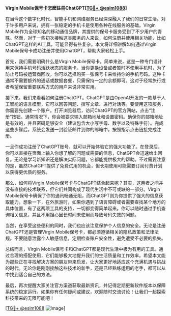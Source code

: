 **Virgin Mobile保号卡怎麽註冊ChatGPT[[TG💪+ @esim1088](https://t.me/s/esim1088)]**

在当今这个数字化时代，智能手机和网络服务已经深深融入了我们的日常生活。对于许多用户来说，拥有一张稳定的手机卡是使用各种在线服务的基础。Virgin Mobile作为全球知名的移动通信品牌，其提供的保号卡服务受到了不少用户的青睐。然而，对于一些初次接触这类服务的人来说，如何注册并使用相关功能，比如ChatGPT这样的AI工具，可能显得有些复杂。本文将详细讲解如何通过Virgin Mobile保号卡成功注册并使用ChatGPT，帮助大家轻松上手。

首先，我们需要明确什么是Virgin Mobile保号卡。简单来说，这是一种专门设计用来保持手机号码活跃状态的服务卡。当你更换设备或者暂时不使用手机时，为了防止号码被运营商回收，你可以选择购买一张保号卡来维持你的手机号码。这种卡通常不需要额外的通话或数据套餐，只需保持一定的余额即可。这对于经常旅行或者希望保留重要联系方式的用户来说非常实用。

接下来，我们来看看如何注册ChatGPT。ChatGPT是由OpenAI开发的一款基于人工智能的语言模型，它可以回答问题、撰写文章、进行对话等。要使用这项服务，你需要先创建一个账户。打开浏览器后，访问ChatGPT的官方网站，点击“注册”按钮。通常情况下，你会被要求输入邮箱地址和设置密码。确保你的邮箱地址是有效的，并且密码足够安全（建议包含大小写字母、数字以及特殊字符）。完成这些步骤后，系统会发送一封验证邮件到你的邮箱中，按照指示点击链接完成注册。

一旦你成功注册了ChatGPT账号，就可以开始体验它的强大功能了。在登录后，你可以直接在页面上输入你想了解的问题或需要的信息，ChatGPT会迅速给出回复。无论是学习新知识还是解决实际问题，它都能提供极大的帮助。不过需要注意的是，虽然ChatGPT提供了免费试用的机会，但长期使用可能需要订阅付费计划以获得更优质的服务。

那么，如何将Virgin Mobile保号卡与ChatGPT结合起来呢？其实，这两者之间并没有直接的技术联系，但它们共同构成了现代生活中不可或缺的一部分。Virgin Mobile保号卡确保了你的通讯畅通无阻，而ChatGPT则为你提供了强大的信息获取能力。想象一下，在外旅游时，如果你遇到了语言障碍或者需要查找某个地方的具体位置，有了这两项工具的支持，一切都变得简单起来。你可以随时通过手机查询相关信息，并且不用担心因长时间未使用而导致号码失效的问题。

当然，在享受这些便利的同时，我们也应该注意保护个人信息的安全。无论是注册ChatGPT还是管理Virgin Mobile保号卡，都必须遵循相关的隐私政策和法律法规。不要随意泄露个人敏感信息，定期检查账户安全性，避免遭受不必要的损失。

总结而言，Virgin Mobile保号卡和ChatGPT都是现代生活中极为有用的工具。通过合理的搭配使用，它们能够极大地提升我们的生活质量和工作效率。希望本文能为那些正在寻找解决方案的朋友带来启发，让大家更好地适应这个充满机遇与挑战的时代。无论你是刚刚接触这些技术的新手，还是已经熟练运用的老手，都可以从中找到适合自己的方法。

最后，再次提醒大家关注官方渠道获取最新资讯，并记得定期更新软件版本以保障系统的稳定运行。如果你有任何疑问或建议，欢迎随时交流讨论！让我们一起探索科技带来的无限可能吧！

[[TG💪+ @esim1088](https://t.me/s/esim1088) ![Image](https://i.postimg.cc/4NQfJmqS/Snipaste-2025-05-13-00-14-12.png)]